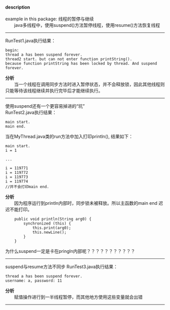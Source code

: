 #### description
example in this package: 线程的暂停与继续    
&emsp;&emsp;java多线程中，使用suspend()方法暂停线程，使用resume()方法恢复线程

*** 
RunTest1.java执行结果：
```
begin: 
thread a has been suspend forever. 
thread2 start. but can not enter function printString().
because function printString has been locked by thread. And suspend forever. 
```
**分析**    
&emsp;&emsp;当一个线程在调用同步方法时进入暂停状态，并不会释放锁，因此其他线程则只能等待该线程继续并执行完毕后才能继续执行。
***
使用suspend还有一个更容易掉进的“坑”    
RunTest2.java执行结果：
```
main start.
main end.
```
当在MyThread.java类的run方法中加入打印println(), 结果如下：
```
main start.
i = 1

...

i = 119771
i = 119772
i = 119773
i = 119774
//并不会打印main end. 
```
**分析**    
&emsp;&emsp;因为程序运行到println内部时，同步锁未被释放。所以主函数的main end 迟迟不能打印。
```
    public void println(String arg0) {
        synchronized (this) {
            this.print(arg0);
            this.newLine();
        }
    }
```
为什么suspend一定是卡在pringln内部呢？？？？？？？？？？？
***
suspend与resume方法不同步
RunTest3.java执行结果：
```
thread a has been suspend forever. 
username: a, password: 11
```
**分析**    
&emsp;&emsp;赋值操作进行到一半线程暂停，而其他地方使用这些变量就会出错
***




